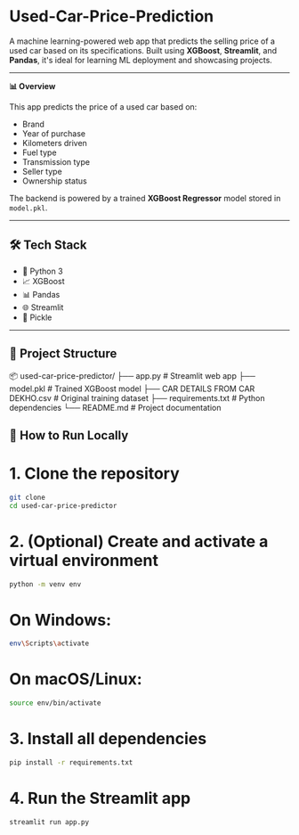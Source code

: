 # Used-Car-Price-Prediction


A machine learning-powered web app that predicts the selling price of a used car based on its specifications. Built using **XGBoost**, **Streamlit**, and **Pandas**, it's ideal for learning ML deployment and showcasing projects.

---

**📊 Overview**

This app predicts the price of a used car based on:
- Brand
- Year of purchase
- Kilometers driven
- Fuel type
- Transmission type
- Seller type
- Ownership status

The backend is powered by a trained **XGBoost Regressor** model stored in `model.pkl`.

---

## 🛠 Tech Stack

- 🐍 Python 3
- 📈 XGBoost
- 📊 Pandas
- 🌐 Streamlit
- 💾 Pickle

---

## 📁 Project Structure

📦 used-car-price-predictor/
├── app.py # Streamlit web app
├── model.pkl # Trained XGBoost model
├── CAR DETAILS FROM CAR DEKHO.csv # Original training dataset
├── requirements.txt # Python dependencies
└── README.md # Project documentation

## 🚀 How to Run Locally


# 1. Clone the repository
```bash
git clone 
cd used-car-price-predictor
```
# 2. (Optional) Create and activate a virtual environment
```bash
python -m venv env
```
# On Windows:
```bash
env\Scripts\activate
```
# On macOS/Linux:
```bash
source env/bin/activate
```
# 3. Install all dependencies
```bash
pip install -r requirements.txt
```
# 4. Run the Streamlit app
```bash
streamlit run app.py
```
